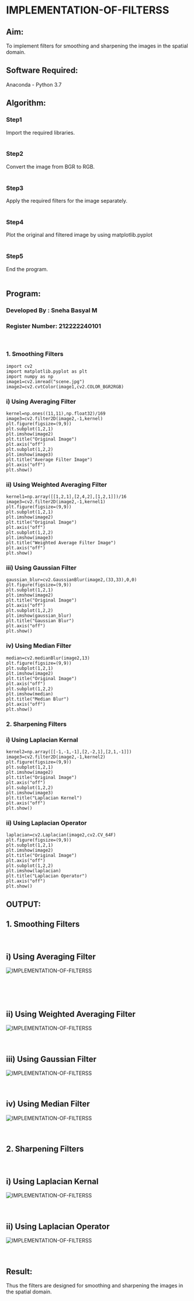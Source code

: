 # IMPLEMENTATION-OF-FILTERSS
## Aim:
To implement filters for smoothing and sharpening the images in the spatial domain.

## Software Required:
Anaconda - Python 3.7

## Algorithm:
### Step1
Import the required libraries.
</br>
</br> 

### Step2
Convert the image from BGR to RGB.
</br>
</br> 

### Step3
Apply the required filters for the image separately.
</br>
</br> 

### Step4
Plot the original and filtered image by using matplotlib.pyplot
</br>
</br> 

### Step5
End the program.
</br>
</br> 

## Program:
### Developed By   : Sneha Basyal M
### Register Number: 212222240101
</br>

### 1. Smoothing Filters
```
import cv2
import matplotlib.pyplot as plt
import numpy as np
image1=cv2.imread("scene.jpg")
image2=cv2.cvtColor(image1,cv2.COLOR_BGR2RGB)
```

### i) Using Averaging Filter
```
kernel=np.ones((11,11),np.float32)/169
image3=cv2.filter2D(image2,-1,kernel)
plt.figure(figsize=(9,9))
plt.subplot(1,2,1)
plt.imshow(image2)
plt.title("Original Image")
plt.axis("off")
plt.subplot(1,2,2)
plt.imshow(image3)
plt.title("Average Filter Image")
plt.axis("off")
plt.show()
```

### ii) Using Weighted Averaging Filter
```
kernel1=np.array([[1,2,1],[2,4,2],[1,2,1]])/16
image3=cv2.filter2D(image2,-1,kernel1)
plt.figure(figsize=(9,9))
plt.subplot(1,2,1)
plt.imshow(image2)
plt.title("Original Image")
plt.axis("off")
plt.subplot(1,2,2)
plt.imshow(image3)
plt.title("Weighted Average Filter Image")
plt.axis("off")
plt.show()
```

### iii) Using Gaussian Filter
```
gaussian_blur=cv2.GaussianBlur(image2,(33,33),0,0)
plt.figure(figsize=(9,9))
plt.subplot(1,2,1)
plt.imshow(image2)
plt.title("Original Image")
plt.axis("off")
plt.subplot(1,2,2)
plt.imshow(gaussian_blur)
plt.title("Gaussian Blur")
plt.axis("off")
plt.show()
```

### iv) Using Median Filter
```
median=cv2.medianBlur(image2,13)
plt.figure(figsize=(9,9))
plt.subplot(1,2,1)
plt.imshow(image2)
plt.title("Original Image")
plt.axis("off")
plt.subplot(1,2,2)
plt.imshow(median)
plt.title("Median Blur")
plt.axis("off")
plt.show()
```

### 2. Sharpening Filters

### i) Using Laplacian Kernal
```
kernel2=np.array([[-1,-1,-1],[2,-2,1],[2,1,-1]])
image3=cv2.filter2D(image2,-1,kernel2)
plt.figure(figsize=(9,9))
plt.subplot(1,2,1)
plt.imshow(image2)
plt.title("Original Image")
plt.axis("off")
plt.subplot(1,2,2)
plt.imshow(image3)
plt.title("Laplacian Kernel")
plt.axis("off")
plt.show()
```

### ii) Using Laplacian Operator
```
laplacian=cv2.Laplacian(image2,cv2.CV_64F)
plt.figure(figsize=(9,9))
plt.subplot(1,2,1)
plt.imshow(image2)
plt.title("Original Image")
plt.axis("off")
plt.subplot(1,2,2)
plt.imshow(laplacian)
plt.title("Laplacian Operator")
plt.axis("off")
plt.show()
```

## OUTPUT:
## 1. Smoothing Filters
</br>

## i) Using Averaging Filter
![IMPLEMENTATION-OF-FILTERSS](six1.png)
</br>
</br>
</br>
</br>
</br>

## ii) Using Weighted Averaging Filter
![IMPLEMENTATION-OF-FILTERSS](six2.png)
</br>
</br>
</br>

## iii) Using Gaussian Filter
![IMPLEMENTATION-OF-FILTERSS](six3.png)
</br>
</br>
</br>

## iv) Using Median Filter
![IMPLEMENTATION-OF-FILTERSS](six4.png)
</br>
</br>
</br>

## 2. Sharpening Filters
</br>

## i) Using Laplacian Kernal
![IMPLEMENTATION-OF-FILTERSS](six5.png)
</br>
</br>
</br>

## ii) Using Laplacian Operator
![IMPLEMENTATION-OF-FILTERSS](six6.png)
</br>
</br>
</br>

## Result:
Thus the filters are designed for smoothing and sharpening the images in the spatial domain.
